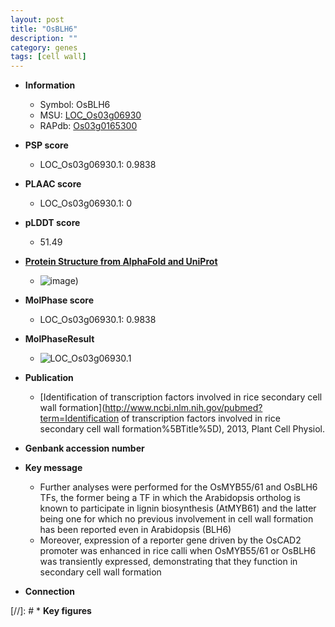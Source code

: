 ```yaml
---
layout: post
title: "OsBLH6"
description: ""
category: genes
tags: [cell wall]
---
```


* **Information**  
    + Symbol: OsBLH6  
    + MSU: [LOC_Os03g06930](http://rice.plantbiology.msu.edu/cgi-bin/ORF_infopage.cgi?orf=LOC_Os03g06930)  
    + RAPdb: [Os03g0165300](http://rapdb.dna.affrc.go.jp/viewer/gbrowse_details/irgsp1?name=Os03g0165300)  

* **PSP score**  
    + LOC_Os03g06930.1: 0.9838 

* **PLAAC score**  
    + LOC_Os03g06930.1: 0 

* **pLDDT score**
    + 51.49

* **[Protein Structure from AlphaFold and UniProt](https://www.uniprot.org/uniprotkb/Q10RB5/entry#structure)**
    + ![image](https://ricepsp.github.io/images/Q1/AF-Q10RB5-F1.png))

* **MolPhase score**
    + LOC_Os03g06930.1: 0.9838

* **MolPhaseResult**
    + ![LOC_Os03g06930.1](https://ricepsp.github.io/pictures/LOC_Os03g/LOC_Os03g06930.1.png)

* **Publication**  
    + [Identification of transcription factors involved in rice secondary cell wall formation](http://www.ncbi.nlm.nih.gov/pubmed?term=Identification of transcription factors involved in rice secondary cell wall formation%5BTitle%5D), 2013, Plant Cell Physiol.

* **Genbank accession number**  

* **Key message**  
    + Further analyses were performed for the OsMYB55/61 and OsBLH6 TFs, the former being a TF in which the Arabidopsis ortholog is known to participate in lignin biosynthesis (AtMYB61) and the latter being one for which no previous involvement in cell wall formation has been reported even in Arabidopsis (BLH6)
    + Moreover, expression of a reporter gene driven by the OsCAD2 promoter was enhanced in rice calli when OsMYB55/61 or OsBLH6 was transiently expressed, demonstrating that they function in secondary cell wall formation

* **Connection**  

[//]: # * **Key figures**  


